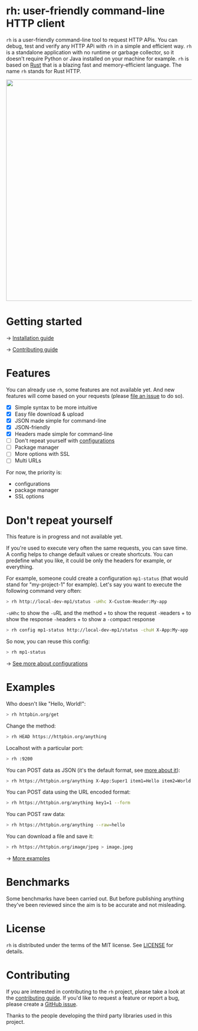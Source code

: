 # rh: user-friendly command-line HTTP client

```rh``` is a user-friendly command-line tool to request HTTP APis. You can debug, test and verify any HTTP APi with ```rh``` in a simple and efficient way. ```rh``` is a standalone application with no runtime or garbage collector, so it doesn't require Python or Java installed on your machine for example. ```rh``` is based on [Rust](https://www.rust-lang.org) that is a blazing fast and memory-efficient language. The name ```rh``` stands for Rust HTTP.

<img width="600" src="doc/rh-screencast.svg">

# Getting started

→ [Installation guide](doc/install.md)

→ [Contributing guide](doc/contributing.md)

# Features

You can already use ```rh```, some features are not available yet. And new features will come based on your requests (please [file an issue](https://github.com/twigly/rh/issues) to do so).

- [X] Simple syntax to be more intuitive
- [X] Easy file download & upload
- [X] JSON made simple for command-line
- [X] JSON-friendly
- [X] Headers made simple for command-line
- [ ] Don't repeat yourself with [configurations](doc/configuration.md)
- [ ] Package manager
- [ ] More options with SSL
- [ ] Multi URLs

For now, the priority is:

- configurations
- package manager
- SSL options

# Don't repeat yourself

This feature is in progress and not available yet.

If you're used to execute very often the same requests, you can save time. A config helps to change default values or create shortcuts. You can predefine what you like, it could be only the headers for example, or everything.

For example, someone could create a configuration ```mp1-status``` (that would stand for "my-project-1" for example). Let's say you want to execute the following command very often:

```bash
> rh http://local-dev-mp1/status -uHhc X-Custom-Header:My-app
```

```-uHhc``` to show the ```-u```RL and the method + to show the request ```-H```eaders + to show the response ```-h```eaders + to show a ```-c```ompact response

```bash
> rh config mp1-status http://local-dev-mp1/status -chuH X-App:My-app
```

So now, you can reuse this config:

```bash
> rh mp1-status
```

→ [See more about configurations](doc/configuration.md)

# Examples

Who doesn't like "Hello, World!":

```bash
> rh httpbin.org/get
```

Change the method:

```bash
> rh HEAD https://httpbin.org/anything
```

Localhost with a particular port:

```bash
> rh :9200
```

You can POST data as JSON (it's the default format, see [more about it](doc/json.md)):

```bash
> rh https://httpbin.org/anything X-App:Super1 item1=Hello item2=World
```

You can POST data using the URL encoded format:

```bash
> rh https://httpbin.org/anything key1=1 --form
```

You can POST raw data:

```bash
> rh https://httpbin.org/anything --raw=hello
```

You can download a file and save it:

```bash
> rh https://httpbin.org/image/jpeg > image.jpeg
```

→ [More examples](doc/examples.md)

# Benchmarks

Some benchmarks have been carried out. But before publishing anything they've been reviewed since the aim is to be accurate and not misleading.

# License

```rh``` is distributed under the terms of the MIT license. See [LICENSE](/LICENSE) for details.

# Contributing

If you are interested in contributing to the ```rh``` project, please take a look at the [contributing guide](doc/contributing.md). If you'd like to request a feature or report a bug, please create a [GitHub issue](https://github.com/twigly/rh/issues).

Thanks to the people developing the third party libraries used in this project.